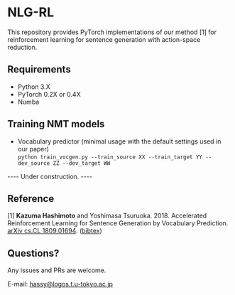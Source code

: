 # NLG-RL
This repository provides PyTorch implementations of our method [1] for reinforcement learning for sentence generation with action-space reduction.

## Requirements
* Python 3.X
* PyTorch 0.2X or 0.4X
* Numba

## Training NMT models
* Vocabulary predictor (minimal usage with the default settings used in our paper)<br>
`python train_vocgen.py --train_source XX --train_target YY --dev_source ZZ --dev_target WW`

---- Under construction. ----

## Reference
[1] <b>Kazuma Hashimoto</b> and Yoshimasa Tsuruoka. 2018. Accelerated Reinforcement Learning for Sentence Generation by Vocabulary Prediction. <a href="https://arxiv.org/abs/1809.01694">arXiv cs.CL 1809.01694<a/>. (<a href="http://www.logos.t.u-tokyo.ac.jp/~hassy/publications/arxiv2018fastrl/bibtex.bib">bibtex</a>)

## Questions?
Any issues and PRs are welcome.

E-mail: hassy@logos.t.u-tokyo.ac.jp
